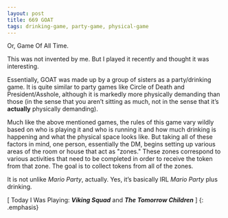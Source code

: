 ```yaml
---
layout: post
title: 669 GOAT
tags: drinking-game, party-game, physical-game
---
```

Or, Game Of All Time.

This was not invented by me.  But I played it recently and thought it was interesting.

Essentially, GOAT was made up by a group of sisters as a party/drinking game.  It is quite similar to party games like Circle of Death and President/Asshole, although it is markedly more physically demanding than those (in the sense that you aren’t sitting as much, not in the sense that it’s **actually** physically demanding).

Much like the above mentioned games, the rules of this game vary wildly based on who is playing it and who is running it and how much drinking is happening and what the physical space looks like.  But taking all of these factors in mind, one person, essentially the DM, begins setting up various areas of the room or house that act as "zones." These zones correspond to various activities that need to be completed in order to receive the token from that zone.  The goal is to collect tokens from all of the zones.

It is not unlike *Mario Party*, actually. Yes, it’s basically IRL *Mario Party* plus drinking.

[ Today I Was Playing: ***Viking Squad*** and ***The Tomorrow Children*** ]
{: .emphasis}